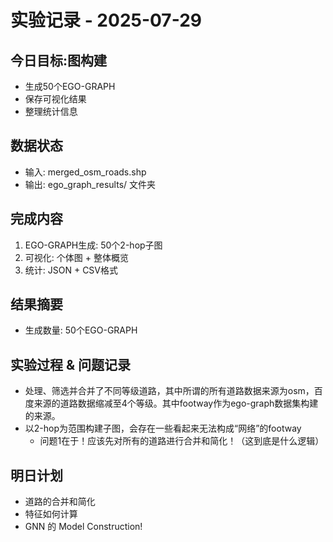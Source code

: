# 实验记录 - 2025-07-29

## 今日目标:图构建
- 生成50个EGO-GRAPH
- 保存可视化结果
- 整理统计信息

## 数据状态
- 输入: merged_osm_roads.shp
- 输出: ego_graph_results/ 文件夹

## 完成内容
1. EGO-GRAPH生成: 50个2-hop子图
2. 可视化: 个体图 + 整体概览
3. 统计: JSON + CSV格式


## 结果摘要
- 生成数量: 50个EGO-GRAPH

## 实验过程 & 问题记录
- 处理、筛选并合并了不同等级道路，其中所谓的所有道路数据来源为osm，百度来源的道路数据缩减至4个等级。其中footway作为ego-graph数据集构建的来源。
- 以2-hop为范围构建子图，会存在一些看起来无法构成“网络”的footway
    - 问题1在于！应该先对所有的道路进行合并和简化！（这到底是什么逻辑）

## 明日计划
- 道路的合并和简化
- 特征如何计算
- GNN 的 Model Construction!
